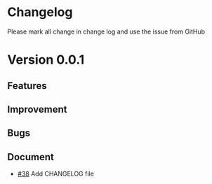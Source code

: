 # Changelog

Please mark all change in change log and use the issue from GitHub

# Version 0.0.1
## Features

## Improvement

## Bugs

## Document
- [#38](https://github.com/BossZou/jaclks/pull/38) Add CHANGELOG file